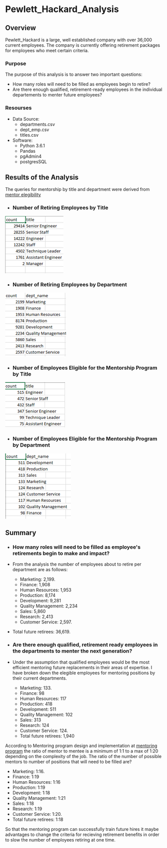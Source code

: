 # Pewlett_Hackard_Analysis

## Overview
Pewlett_Hackard is a large, well established company with over 36,000 current employees.  The company is currently offering retirement packages for employees who meet certain criteria.
### Purpose
The purpose of this analysis is to answer two important questions:
 - How many roles will need to be filled as employees begin to retire?
 - Are there enough qualified, retirement-ready employees in the individual departements to menter future employees?
### Resourses
 - Data Source:
   - departments.csv
   - dept_emp.csv
   - titles.csv
 - Software:
   - Python 3.6.1
   - Pandas
   - pgAdmin4
   - postgresSQL
   
## Results of the Analysis
The queries for mentorship by title and department were derived from [mentor elegibility](https://github.com/stephenanayashilliard/Pewlett_Hackard_Analysis/blob/main/Data/mentorship_eligibilty.csv)
 - ### Number of Retiring Employees by Title
![Retiring by title](https://github.com/stephenanayashilliard/Pewlett_Hackard_Analysis/blob/main/Resources/Number%20of%20Retiring%20Employees%20by%20title.png)
 - ### Number of Retiring Employees by Department
![Retiring by Department](https://github.com/stephenanayashilliard/Pewlett_Hackard_Analysis/blob/main/Resources/Number%20of%20Retiring%20Employees%20by%20Department.png)
 - ### Number of Employees Eligible for the Mentorship Program by Title
![Elegible by title](https://github.com/stephenanayashilliard/Pewlett_Hackard_Analysis/blob/main/Resources/Elegible_titles.png)
 - ### Number of Employees Eligible for the Mentorship Program by Department
![Elegible by Department](https://github.com/stephenanayashilliard/Pewlett_Hackard_Analysis/blob/main/Resources/department_eligible_count.png)

## Summary
 - ### How many roles will need to be filled as employee's retirements begin to make and impact?
  - From the analysis the number of employees about to retire per department are as follows:
    - Marketing: 2,199.
    - Finance: 1,908
    - Human Resources: 1,953
    - Production: 8,174
    - Development: 9,281
    - Quality Management: 2,234
    - Sales: 5,860
    - Research: 2,413
    - Customer Service: 2,597.
   - Total future retirees: 36,619.
 
 - ### Are there enough qualified, retirement ready employees in the departments to menter the next generation?
  - Under the assumption that qualified employees would be the most efficient mentoring  future replacements in their areas of expertise.  I have broken down the elegible employees for mentoring positions by their current departments.
    - Marketing: 133.
    - Finance: 98
    - Human Resources: 117
    - Production: 418
    - Development: 511
    - Quality Management: 102
    - Sales: 313
    - Research: 124
    - Customer Service: 124.
    - Total future retirees: 1,940
 
According to Mentoring program design and implementation at [mentoring program](www.ncbi.nlm.nih.gov) the ratio of mentor to mentee is a minimum of 1:1 to a max of 1:20 depending on the complexity of the job.  The ratio of the number of possible mentors to number of positions that will need to be filled are?
   - Marketing: 1:16.
   - Finance: 1:19
   - Human Resources: 1:16
   - Production: 1:19
   - Development: 1:18
   - Quality Management: 1:21
   - Sales: 1:18
   - Research: 1:19
   - Customer Service: 1:20.
   - Total future retirees: 1:18

So that the mentoring program can successfully train future hires it maybe advantages to change the criteria for recieving retirement benefits in order to slow the number of employees retiring at one time.
 
 
